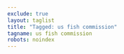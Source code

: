 ```yaml
---
exclude: true
layout: taglist
title: "Tagged: us fish commission"
tagname: us fish commission
robots: noindex
---
```

